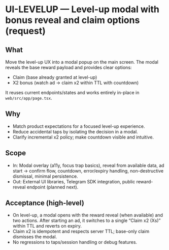 # UI-LEVELUP — Level-up modal with bonus reveal and claim options (request)

## What
Move the level-up UX into a modal popup on the main screen. The modal reveals the base reward payload and provides clear options:
- Claim (base already granted at level-up)
- X2 bonus (watch ad → claim x2 within TTL with countdown)

It reuses current endpoints/states and works entirely in-place in `web/src/app/page.tsx`.

## Why
- Match product expectations for a focused level-up experience.
- Reduce accidental taps by isolating the decision in a modal.
- Clarify incremental x2 policy; make countdown visible and intuitive.

## Scope
- In: Modal overlay (a11y, focus trap basics), reveal from available data, ad start → confirm flow, countdown, error/expiry handling, non-destructive dismissal, minimal persistence.
- Out: External UI libraries, Telegram SDK integration, public reward-reveal endpoint (planned next).

## Acceptance (high-level)
- On level-up, a modal opens with the reward reveal (when available) and two actions. After starting an ad, it switches to a single “Claim x2 (Xs)” within TTL and reverts on expiry.
- Claim x2 is idempotent and respects server TTL; base-only claim dismisses the modal.
- No regressions to taps/session handling or debug features.
